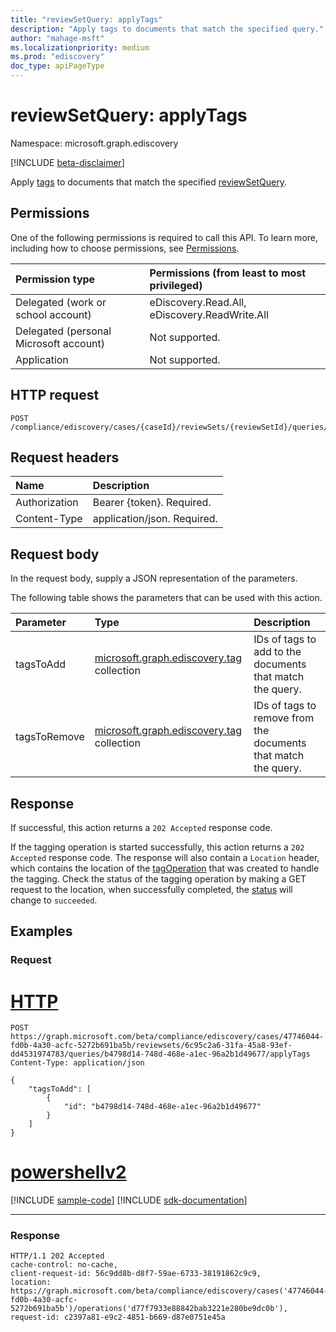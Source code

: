 ```yaml
---
title: "reviewSetQuery: applyTags"
description: "Apply tags to documents that match the specified query."
author: "mahage-msft"
ms.localizationpriority: medium
ms.prod: "ediscovery"
doc_type: apiPageType
---
```


# reviewSetQuery: applyTags

Namespace: microsoft.graph.ediscovery

[!INCLUDE [beta-disclaimer](../../includes/beta-disclaimer.md)]

Apply [tags](../resources/ediscovery-tag.md) to documents that match the specified [reviewSetQuery](../resources/ediscovery-reviewsetquery.md).

## Permissions

One of the following permissions is required to call this API. To learn more, including how to choose permissions, see [Permissions](/graph/permissions-reference).

|Permission type|Permissions (from least to most privileged)|
|:---|:---|
|Delegated (work or school account)|eDiscovery.Read.All, eDiscovery.ReadWrite.All|
|Delegated (personal Microsoft account)|Not supported.|
|Application|Not supported.|

## HTTP request

<!-- {
  "blockType": "ignored"
}
-->

``` http
POST /compliance/ediscovery/cases/{caseId}/reviewSets/{reviewSetId}/queries/{reviewSetQueryId}/applyTags
```

## Request headers

|Name|Description|
|:---|:---|
|Authorization|Bearer {token}. Required.|
|Content-Type|application/json. Required.|

## Request body

In the request body, supply a JSON representation of the parameters.

The following table shows the parameters that can be used with this action.

|Parameter|Type|Description|
|:---|:---|:---|
|tagsToAdd|[microsoft.graph.ediscovery.tag](../resources/ediscovery-tag.md) collection|IDs of tags to add to the documents that match the query.|
|tagsToRemove|[microsoft.graph.ediscovery.tag](../resources/ediscovery-tag.md) collection|IDs of tags to remove from the documents that match the query.|

## Response

If successful, this action returns a `202 Accepted` response code.

If the tagging operation is started successfully, this action returns a `202 Accepted` response code. The response will also contain a `Location` header, which contains the location of the [tagOperation](../resources/ediscovery-tagOperation.md) that was created to handle the tagging. Check the status of the tagging operation by making a GET request to the location, when successfully completed, the [status](../resources/ediscovery-caseoperation.md#caseoperationstatus-values) will change to `succeeded`.

## Examples

### Request


# [HTTP](#tab/http)
<!-- {
  "blockType": "request",
  "name": "reviewsetquery_applytags"
}
-->

``` http
POST https://graph.microsoft.com/beta/compliance/ediscovery/cases/47746044-fd0b-4a30-acfc-5272b691ba5b/reviewsets/6c95c2a6-31fa-45a8-93ef-dd4531974783/queries/b4798d14-748d-468e-a1ec-96a2b1d49677/applyTags
Content-Type: application/json

{
    "tagsToAdd": [
        {
            "id": "b4798d14-748d-468e-a1ec-96a2b1d49677"
        }
    ]
}
```

# [powershellv2](#tab/powershellv2)
[!INCLUDE [sample-code](../includes/snippets/powershellv2/reviewsetquery-applytags-powershellv2-snippets.md)]
[!INCLUDE [sdk-documentation](../includes/snippets/snippets-sdk-documentation-link.md)]

---


### Response

<!-- {
  "blockType": "response",
  "truncated": true
}
-->

``` http
HTTP/1.1 202 Accepted
cache-control: no-cache,
client-request-id: 56c9dd8b-d8f7-59ae-6733-38191862c9c9,
location: https://graph.microsoft.com/beta/compliance/ediscovery/cases('47746044-fd0b-4a30-acfc-5272b691ba5b')/operations('d77f7933e88842bab3221e280be9dc0b'),
request-id: c2397a81-e9c2-4851-b669-d87e0751e45a
```
